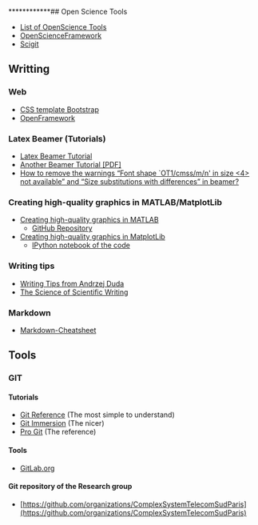 ************## Open Science Tools
* [List of OpenScience Tools](https://docs.google.com/a/luxbulb.org/spreadsheet/ccc?key=0AurNeI-ueiEEdFdwTWNnMDA0OEliNHM0WnNBQVd4eEE#gid=0)
* [OpenScienceFramework](https://openscienceframework.org/)
* [Scigit](https://www.scigit.com/)

## Writting
### Web
- [CSS template Bootstrap](http://twitter.github.io/bootstrap/)
- [OpenFramework](https://openframework.stanford.edu/)

### Latex Beamer (Tutorials) 
- [Latex Beamer Tutorial](http://www.math.umbc.edu/~rouben/beamer/)
- [Another Beamer Tutorial [PDF]](http://www.uncg.edu/cmp/reu/presentations/Charles%20Batts%20-%20Beamer%20Tutorial.pdf)
- [How to remove the warnings “Font shape `OT1/cmss/m/n' in size <4> not available” and “Size substitutions with differences” in beamer?](http://tex.stackexchange.com/questions/58087/how-to-remove-the-warnings-font-shape-ot1-cmss-m-n-in-size-4-not-available)

### Creating high-quality graphics in MATLAB/MatplotLib
- [Creating high-quality graphics in MATLAB](http://dgleich.github.io/hq-matlab-figs/)
   - [GitHub Repository](https://github.com/dgleich/hq-matlab-figs) 
- [Creating high-quality graphics in MatplotLib](https://gist.github.com/vgauthier/9b32f272788e1ab873d2#file-gistfile1-py)
   - [IPython notebook of the code](http://nbviewer.ipython.org/5849687)

### Writing tips
* [Writing Tips from Andrzej Duda](http://duda.imag.fr/writing.pdf)
* [The Science of Scientific Writing](https://www.americanscientist.org/issues/issue.aspx?id=877&y=0&no&content=true&page=4&css=print)

### Markdown
* [Markdown-Cheatsheet](https://github.com/adam-p/markdown-here/wiki/Markdown-Cheatsheet)

## Tools 
### GIT
#### Tutorials 
  * [Git Reference](http://gitref.org/) (The most simple to understand)
  * [Git Immersion](http://gitimmersion.com/) (The nicer)
  * [Pro Git](http://progit.org/book/) (The reference)
#### Tools
  * [GitLab.org](http://gitlab.org/)

#### Git repository of the Research group 
* [https://github.com/organizations/ComplexSystemTelecomSudParis](https://github.com/organizations/ComplexSystemTelecomSudParis)